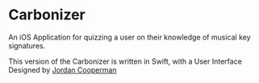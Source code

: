 Carbonizer
==========


An iOS Application for quizzing a user on their knowledge of musical key signatures.

This version of the Carbonizer is written in Swift, with a User Interface Designed by [Jordan Cooperman](http://jordancooperman.com)